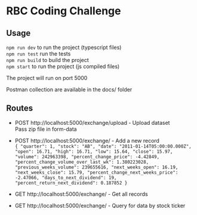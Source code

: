 # RBC Coding Challenge

## Usage
`npm run dev` to run the project (typescript files)  
`npm run test` run the tests  
`npm run build` to build the project  
`npm start` to run the project (js compiled files)  
  
The project will run on port 5000  
  
Postman collection are available in the docs/ folder  
  
## Routes
- POST http://localhost:5000/exchange/upload - Upload dataset  
  Pass zip file in form-data  
  
- POST http://localhost:5000/exchange/ - Add a new record  
  `{
    "quarter": 1,
    "stock": "AB",
    "date": "2011-01-14T05:00:00.000Z",
    "open": 16.71,
    "high": 16.71,
    "low": 15.64,
    "close": 15.97,
    "volume": 242963398,
    "percent_change_price": -4.42849,
    "percent_change_volume_over_last_wk": 1.380223028,
    "previous_weeks_volume": 239655616,
    "next_weeks_open": 16.19,
    "next_weeks_close": 15.79,
    "percent_change_next_weeks_price": -2.47066,
    "days_to_next_dividend": 19,
    "percent_return_next_dividend": 0.187852
}`  
  
- GET  http://localhost:5000/exchange/ - Get all records  
  
- GET  http://localhost:5000/exchange/<TICKER> - Query for data by stock ticker  
  
